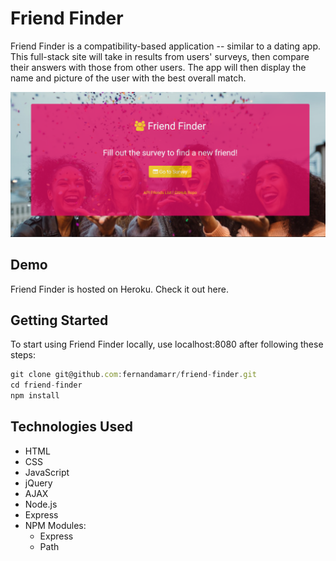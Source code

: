 # Friend Finder

Friend Finder is a compatibility-based application -- similar to a dating app. This full-stack site will take in results from users' surveys, then compare their answers with those from other users. The app will then display the name and picture of the user with the best overall match.

![friend-finder-home](app/public/images/home-img.png)

## Demo

Friend Finder is hosted on Heroku. Check it out here. 

## Getting Started

To start using Friend Finder locally, use localhost:8080 after following these steps:

``` js
git clone git@github.com:fernandamarr/friend-finder.git
cd friend-finder
npm install
```

## Technologies Used

* HTML
* CSS
* JavaScript
* jQuery
* AJAX
* Node.js
* Express
* NPM Modules:
  * Express
  * Path